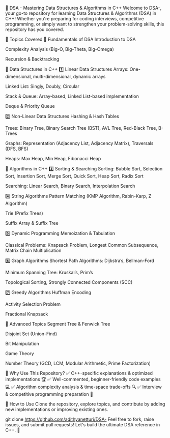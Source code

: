 🚀 DSA - Mastering Data Structures & Algorithms in C++
Welcome to DSA-, your go-to repository for learning Data Structures & Algorithms (DSA) in C++! Whether you're preparing for coding interviews, competitive programming, or simply want to strengthen your problem-solving skills, this repository has you covered.

📌 Topics Covered
🔹 Fundamentals of DSA
Introduction to DSA

Complexity Analysis (Big-O, Big-Theta, Big-Omega)

Recursion & Backtracking

🔹 Data Structures in C++
1️⃣ Linear Data Structures
Arrays: One-dimensional, multi-dimensional, dynamic arrays

Linked List: Singly, Doubly, Circular

Stack & Queue: Array-based, Linked List-based implementation

Deque & Priority Queue

2️⃣ Non-Linear Data Structures
Hashing & Hash Tables

Trees: Binary Tree, Binary Search Tree (BST), AVL Tree, Red-Black Tree, B-Trees

Graphs: Representation (Adjacency List, Adjacency Matrix), Traversals (DFS, BFS)

Heaps: Max Heap, Min Heap, Fibonacci Heap

🔹 Algorithms in C++
3️⃣ Sorting & Searching
Sorting: Bubble Sort, Selection Sort, Insertion Sort, Merge Sort, Quick Sort, Heap Sort, Radix Sort

Searching: Linear Search, Binary Search, Interpolation Search

4️⃣ String Algorithms
Pattern Matching (KMP Algorithm, Rabin-Karp, Z Algorithm)

Trie (Prefix Trees)

Suffix Array & Suffix Tree

5️⃣ Dynamic Programming
Memoization & Tabulation

Classical Problems: Knapsack Problem, Longest Common Subsequence, Matrix Chain Multiplication

6️⃣ Graph Algorithms
Shortest Path Algorithms: Dijkstra’s, Bellman-Ford

Minimum Spanning Tree: Kruskal’s, Prim’s

Topological Sorting, Strongly Connected Components (SCC)

7️⃣ Greedy Algorithms
Huffman Encoding

Activity Selection Problem

Fractional Knapsack

🔹 Advanced Topics
Segment Tree & Fenwick Tree

Disjoint Set (Union-Find)

Bit Manipulation

Game Theory

Number Theory (GCD, LCM, Modular Arithmetic, Prime Factorization)

🎯 Why Use This Repository?
✅ C++-specific explanations & optimized implementations 🏆 ✅ Well-commented, beginner-friendly code examples 💻 ✅ Algorithm complexity analysis & time-space trade-offs 🔍 ✅ Interview & competitive programming preparation 🚀

📌 How to Use
Clone the repository, explore topics, and contribute by adding new implementations or improving existing ones.

git clone https://github.com/adithyanetturi/DSA-
Feel free to fork, raise issues, and submit pull requests! Let's build the ultimate DSA reference in C++. 🚀
